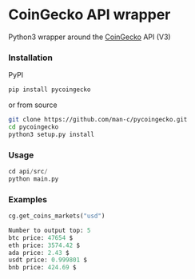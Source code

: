 # CoinGecko API wrapper

Python3 wrapper around the [CoinGecko](https://www.coingecko.com/) API (V3)

### Installation

PyPI

```bash
pip install pycoingecko
```

or from source

```bash
git clone https://github.com/man-c/pycoingecko.git
cd pycoingecko
python3 setup.py install
```

### Usage

```python
cd api/src/
python main.py
```

### Examples
```python
cg.get_coins_markets("usd")

Number to output top: 5
btc price: 47654 $
eth price: 3574.42 $
ada price: 2.43 $
usdt price: 0.999801 $
bnb price: 424.69 $
```
